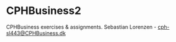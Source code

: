 # CPHBusiness2
CPHBusiness exercises &amp; assignments.
Sebastian Lorenzen - cph-sl443@CPHBusiness.dk
